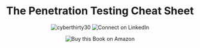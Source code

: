 <h1 align="center">The Penetration Testing Cheat Sheet</h1>

<p align="center">
  <a href="https://twitter.com/cyberthirty30" target="_blank" style="text-decoration:none;">
    <img src="https://img.shields.io/twitter/follow/cyberthirty30?logo=twitter&style=for-the-badge" alt="cyberthirty30"/>
  </a>
  <a href="https://www.linkedin.com/in/cyber30/" target="_blank" style="text-decoration:none;">
    <img src="https://img.shields.io/badge/Connect%20on%20LinkedIn-%230077B5?logo=linkedin&logoColor=white&style=for-the-badge" alt="Connect on LinkedIn"/>
  </a>
</p>
<p align="center">
<a href="https://www.amazon.com/dp/B0000C4M4T" target="_blank" style="text-decoration:none;">
    <img src="https://img.shields.io/badge/Buy%20this%20Book%20on%20Amazon-%23FF9900?logo=amazon&logoColor=white&style=for-the-badge" alt="Buy this Book on Amazon"/>
  </a>
</p>
